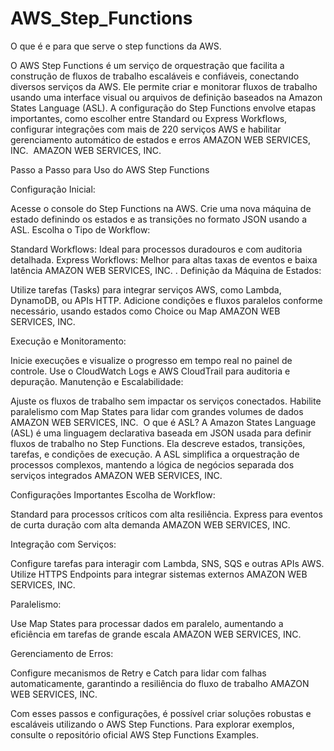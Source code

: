# AWS_Step_Functions
O que é e para que serve o step functions da AWS.

O AWS Step Functions é um serviço de orquestração que facilita a construção de fluxos de trabalho escaláveis e confiáveis, conectando diversos serviços da AWS. Ele permite criar e monitorar fluxos de trabalho usando uma interface visual ou arquivos de definição baseados na Amazon States Language (ASL). A configuração do Step Functions envolve etapas importantes, como escolher entre Standard ou Express Workflows, configurar integrações com mais de 220 serviços AWS e habilitar gerenciamento automático de estados e erros​
AMAZON WEB SERVICES, INC.
​
AMAZON WEB SERVICES, INC.


Passo a Passo para Uso do AWS Step Functions

Configuração Inicial:

Acesse o console do Step Functions na AWS.
Crie uma nova máquina de estado definindo os estados e as transições no formato JSON usando a ASL.
Escolha o Tipo de Workflow:

Standard Workflows: Ideal para processos duradouros e com auditoria detalhada.
Express Workflows: Melhor para altas taxas de eventos e baixa latência​
AMAZON WEB SERVICES, INC.
.
Definição da Máquina de Estados:

Utilize tarefas (Tasks) para integrar serviços AWS, como Lambda, DynamoDB, ou APIs HTTP.
Adicione condições e fluxos paralelos conforme necessário, usando estados como Choice ou Map​
AMAZON WEB SERVICES, INC.

Execução e Monitoramento:

Inicie execuções e visualize o progresso em tempo real no painel de controle.
Use o CloudWatch Logs e AWS CloudTrail para auditoria e depuração.
Manutenção e Escalabilidade:

Ajuste os fluxos de trabalho sem impactar os serviços conectados.
Habilite paralelismo com Map States para lidar com grandes volumes de dados​
AMAZON WEB SERVICES, INC.
​
O que é ASL?
A Amazon States Language (ASL) é uma linguagem declarativa baseada em JSON usada para definir fluxos de trabalho no Step Functions. Ela descreve estados, transições, tarefas, e condições de execução. A ASL simplifica a orquestração de processos complexos, mantendo a lógica de negócios separada dos serviços integrados​
AMAZON WEB SERVICES, INC.


Configurações Importantes
Escolha de Workflow:

Standard para processos críticos com alta resiliência.
Express para eventos de curta duração com alta demanda​
AMAZON WEB SERVICES, INC.

Integração com Serviços:

Configure tarefas para interagir com Lambda, SNS, SQS e outras APIs AWS.
Utilize HTTPS Endpoints para integrar sistemas externos​
AMAZON WEB SERVICES, INC.

Paralelismo:

Use Map States para processar dados em paralelo, aumentando a eficiência em tarefas de grande escala​
AMAZON WEB SERVICES, INC.

Gerenciamento de Erros:

Configure mecanismos de Retry e Catch para lidar com falhas automaticamente, garantindo a resiliência do fluxo de trabalho​
AMAZON WEB SERVICES, INC.

Com esses passos e configurações, é possível criar soluções robustas e escaláveis utilizando o AWS Step Functions. Para explorar exemplos, consulte o repositório oficial AWS Step Functions Examples.
